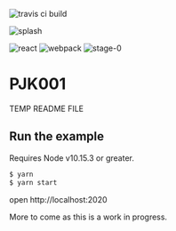 ![travis ci build](https://travis-ci.org/pjkarlik/react-matrix.svg?branch=master&style=flat-square)

![splash](./splash.gif)

![react](https://img.shields.io/badge/react-16.8.6-green.svg?style=flat-square)
![webpack](https://img.shields.io/badge/webpack-4.10.2-51b1c5.svg?style=flat-square)
![stage-0](https://img.shields.io/badge/ECMAScript-6-c55197.svg?style=flat-square)

# PJK001

TEMP README FILE

## Run the example

Requires Node v10.15.3 or greater.

```bash
$ yarn
$ yarn start
```

open http://localhost:2020

More to come as this is a work in progress.
